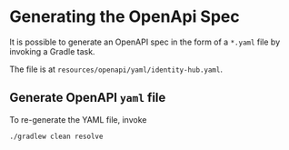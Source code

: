 # Generating the OpenApi Spec

It is possible to generate an OpenAPI spec in the form of a `*.yaml` file by invoking a Gradle
task.

The file is at `resources/openapi/yaml/identity-hub.yaml`.

## Generate OpenAPI `yaml` file

To re-generate the YAML file, invoke 
```shell
./gradlew clean resolve
```
